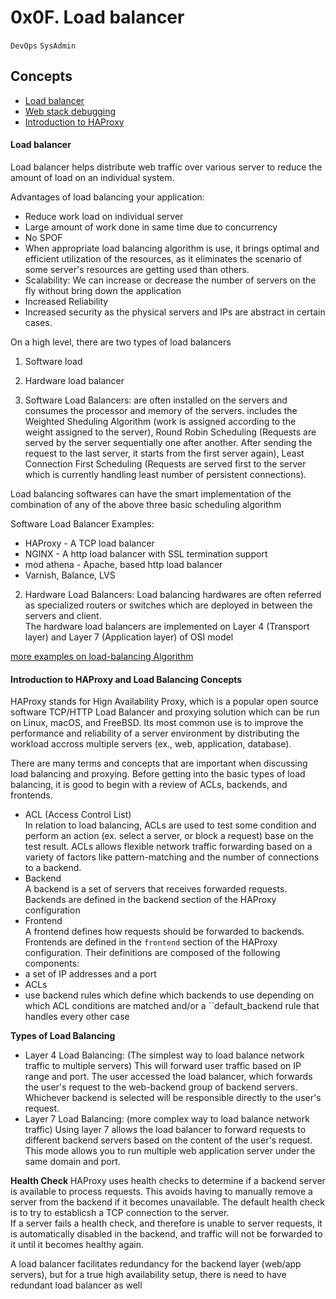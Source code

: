 # 0x0F. Load balancer
``DevOps`` ``SysAdmin``
## Concepts
* [Load balancer](#loadBalancer)
* [Web stack debugging](#webStackDebug)
* [Introduction to HAProxy](#introToHAProxy)

#### Load balancer
<a href='loadbalancer'></a>
Load balancer helps distribute web traffic over various server to reduce the amount of load on an individual system.

Advantages of load balancing your application:
* Reduce work load on individual server
* Large amount of work done in same time due to concurrency
* No SPOF
* When appropriate load balancing algorithm is use, it brings optimal and efficient utilization of the resources, as it eliminates the scenario of some server's resources are getting used than others.
* Scalability: We can increase or decrease the number of servers on the fly without bring down the application
* Increased Reliability
* Increased security as the physical servers and IPs are abstract in certain cases.

On a high level, there are two types of load balancers
1. Software load
2. Hardware load balancer

1. Software Load Balancers: are often installed on the servers and consumes the processor and memory of the servers. includes the Weighted Sheduling Algorithm (work is assigned according to the weight assigned to the server), Round Robin Scheduling (Requests are served by the server sequentially one after another. After sending the request to the last server, it starts from the first server again), Least Connection First Scheduling (Requests are served first to the server which is currently handling least number of persistent connections).

Load balancing softwares can have the smart implementation of the combination of any of the above three basic scheduling algorithm

Software Load Balancer Examples:
* HAProxy - A TCP load balancer
* NGINX - A http load balancer with SSL termination support
* mod athena - Apache, based http load balancer
* Varnish, Balance, LVS

2. Hardware Load Balancers: Load balancing hardwares are often referred as specialized routers or switches which are deployed in between the servers and client.<br/>
The hardware load balancers are implemented on Layer 4 (Transport layer) and Layer 7 (Application layer) of OSI model

[more examples on load-balancing Algorithm](https://community.f5.com/t5/technical-articles/intro-to-load-balancing-for-developers-ndash-the-algorithms/ta-p/273759)

#### Introduction to HAProxy and Load Balancing Concepts
<a href='introToHAProxy'></a>
HAProxy stands for Hign Availability Proxy, which is a popular open source software TCP/HTTP Load Balancer and proxying solution which can be run on Linux, macOS, and FreeBSD. Its most common use is to improve the performance and reliability of a server environment by distributing the workload accross multiple servers (ex., web, application, database).

There are many terms and concepts that are important when discussing load balancing and proxying. Before getting into the basic types of load balancing, it is good to begin with a review of ACLs, backends, and frontends.

* ACL (Access Control List)<br />
In relation to load balancing, ACLs are used to test some condition and perform an action (ex. select a server, or block a request) base on the test result. ACLs allows flexible network traffic forwarding based on a variety of factors like pattern-matching and the number of connections to a backend.
* Backend<br />
A backend is a set of servers that receives forwarded requests. Backends are defined in the backend section of the HAProxy configuration
* Frontend<br />
A frontend defines how requests should be forwarded to backends. Frontends are defined in the ``frontend`` section of the HAProxy configuration. Their definitions are composed of the following components:
* a set of IP addresses and a port
* ACLs
* use backend rules which define which backends to use depending on which ACL conditions are matched and/or a ``default_backend rule that handles every other case

**Types of Load Balancing**
* Layer 4 Load Balancing: (The simplest way to load balance network traffic to multiple servers) This will forward user traffic based on IP range and port. The user accessed the load balancer, which forwards the user's request to the web-backend group of backend servers. Whichever backend is selected will be responsible directly to the user's request.
* Layer 7 Load Balancing: (more complex way to load balance network traffic) Using layer 7 allows the load balancer to forward requests to different backend servers based on the content of the user's request. This mode allows you to run multiple web application server under the same domain and port.

**Health Check**
HAProxy uses health checks to determine if a backend server is available to process requests. This avoids having to manually remove a server from the backend if it becomes unavailable. The default health check is to try to establicsh a TCP connection to the server.<br />
If a server fails a health check, and therefore is unable to server requests, it is automatically disabled in the backend, and traffic will not be forwarded to it until it becomes  healthy again.

A load balancer facilitates redundancy for the backend layer (web/app servers), but for a true high availability setup, there is need to have redundant load balancer as well


